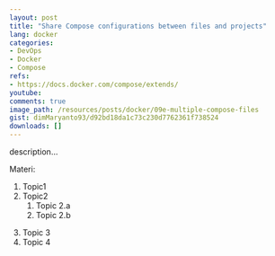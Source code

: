 ```yaml
---
layout: post
title: "Share Compose configurations between files and projects"
lang: docker
categories:
- DevOps
- Docker
- Compose
refs: 
- https://docs.docker.com/compose/extends/
youtube: 
comments: true
image_path: /resources/posts/docker/09e-multiple-compose-files
gist: dimMaryanto93/d92bd18da1c73c230d7762361f738524
downloads: []
---
```



description...

Materi: 

1. Topic1
2. Topic2
    1. Topic 2.a
    2. Topic 2.b
<!--more-->
3. Topic 3
4. Topic 4